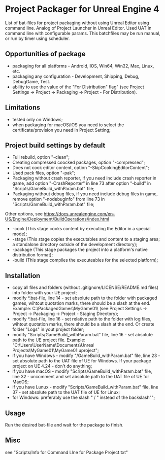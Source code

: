 # Project Packager for Unreal Engine 4

List of bat-files for project packaging without using Unreal Editor using command line.
Analog of Project Launcher in Unreal Editor.
Used UAT in command line with configurable params.
This batchfiles may be run manual, or run by timer using scheduler.

## Opportunities of package

* packaging for all platforms - Android, IOS, Win64, Win32, Mac, Linux, etc.
* packaging any configuration - Development, Shipping, Debug, DebugGame, Test.
* ability to use the value of the "For Distribution" flag" (see Project Settings -> Project -> Packaging -> Project - For Distribution).

## Limitations

* tested only on Windows;
* when packaging for macOS/iOS you need to select the certificate/provision you need in Project Setting;

## Project build settings by default

* Full rebuild, option "-clean";
* Creating compressed coocked packages, option "-compressed";
* Does not cook editor content, option "-SkipCookingEditorContent";
* Used pack files, option "-pak";
* Packaging without crash reporter, if you need include crash reporter in game, add option "-CrashReporter" in line 73 after option "-build" in "Scripts/GameBuild_withParam.bat" file;
* Packaging without debug files, if you need include debug files in game, remove option "-nodebuginfo" from line 73 in "Scripts/GameBuild_withParam.bat" file;

Other options, see https://docs.unrealengine.com/en-US/Engine/Deployment/BuildOperations/index.html
* -cook (This stage cooks content by executing the Editor in a special mode);
* -stage (This stage copies the executables and content to a staging area; a standalone directory outside of the development directory);
* -package (This stage packages the project into a platform's native distribution format);
* -build (This stage compiles the executeables for the selected platform);

## Installation

* copy all files and folders (without .gitignore/LICENSE/README.md files) into folder with your UE project;
* modify *.bat-file, line 14 - set absolute path to the folder with packaged games, wihtout quotation marks, there should be a slash at the end. Example: C:\PackagedGames\MyGame01\ (see Project Settings -> Project -> Packaging -> Project - Staging Directory);
* modify *.bat-file, line 16 - set relative path to the folder with log files, wihtout quotation marks, there should be a slash at the end. Or create folder "Logs" in yout project folder;
* modify "Scripts/GameBuild_withParam.bat" file, line 16 - set absolute path to the UE project file. Example: "C:\Users\UserName\Documents\Unreal Projects\MyGame01\MyGame01.uproject";
* if you have Windows - modify "/GameBuild_withParam.bat" file, line 23 - set absolute path to the UAT file of UE for Windows. If your package project on UE 4.24 - don't do anything;
* if you have macOS - modify "Scripts/GameBuild_withParam.bat" file, line 32 - uncomment and set absolute path to the UAT file of UE for MacOS;
* if you have Lunux - modify "Scripts/GameBuild_withParam.bat" file, line 37 - set absolute path to the UAT file of UE for Linux;
* for Windows: preferably use the slash " / " instead of the backslash"\";

## Usage

Run the desired bat-file and wait for the package to finish.

## Misc

see "Scripts/Info for Command LIne for Package Project.txt"

